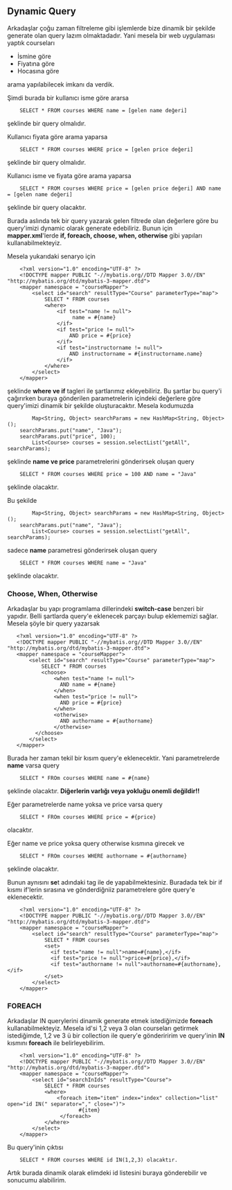 ## Dynamic Query
Arkadaşlar çoğu zaman filtreleme gibi işlemlerde bize dinamik bir şekilde generate olan query lazım olmaktadadır. Yani mesela bir web uygulaması yaptık courseları 
* İsmine göre
* Fiyatına göre
* Hocasına göre

arama yapılabilecek imkanı da verdik. 

Şimdi burada bir kullanıcı isme göre ararsa
```
    SELECT * FROM courses WHERE name = [gelen name değeri]
```    
şeklinde bir query olmalıdır. 

Kullanıcı fiyata göre arama yaparsa
```
    SELECT * FROM courses WHERE price = [gelen price değeri]
```    
şeklinde bir query olmalıdır. 

Kullanıcı isme ve fiyata göre arama yaparsa
```
    SELECT * FROM courses WHERE price = [gelen price değeri] AND name = [gelen name değeri]
```    
şeklinde bir query olacaktır.

Burada aslında tek bir query yazarak gelen filtrede olan değerlere göre bu query'imizi dynamic olarak generate edebiliriz. Bunun için **mapper.xml**'lerde
**if, foreach, choose, when, otherwise** gibi yapıları kullanabilmekteyiz.

Mesela yukarıdaki senaryo için

```
    <?xml version="1.0" encoding="UTF-8" ?>
    <!DOCTYPE mapper PUBLIC "-//mybatis.org//DTD Mapper 3.0//EN" "http://mybatis.org/dtd/mybatis-3-mapper.dtd">
    <mapper namespace = "courseMapper">
    	<select id="search" resultType="Course" parameterType="map">
    		SELECT * FROM courses
    		<where>
                <if test="name != null">
                     name = #{name}
                </if>
                <if test="price != null">
                    AND price = #{price}
                </if>
                <if test="instructorname != null">
                    AND instructorname = #{instructorname.name}
                </if>
            </where>
    	</select>
    </mapper>
```

şeklinde **where ve if** tagleri ile şartlarımız ekleyebiliriz. Bu şartlar bu query'i çağırırken buraya gönderilen parametrelerin içindeki değerlere göre query'imizi dinamik bir şekilde oluşturacaktır. Mesela kodumuzda

```
        Map<String, Object> searchParams = new HashMap<String, Object>();
	searchParams.put("name", "Java");
	searchParams.put("price", 100);
        List<Course> courses = session.selectList("getAll", searchParams);
```

şeklinde **name ve price** parametrelerini gönderirsek oluşan query
```
    SELECT * FROM courses WHERE price = 100 AND name = "Java"
```    
şeklinde olacaktır.

Bu şekilde 

```
        Map<String, Object> searchParams = new HashMap<String, Object>();
	searchParams.put("name", "Java");
        List<Course> courses = session.selectList("getAll", searchParams);
```

sadece **name** parametresi gönderirsek oluşan query
```
    SELECT * FROM courses WHERE name = "Java"
``` 
 şeklinde olacaktır.
 
 ### Choose, When, Otherwise
 
Arkadaşlar bu yapı programlama dillerindeki **switch-case** benzeri bir yapıdır. Belli şartlarda query'e eklenecek parçayı bulup eklememizi sağlar. Mesela şöyle bir query yazarsak
 
 ```
    <?xml version="1.0" encoding="UTF-8" ?>
    <!DOCTYPE mapper PUBLIC "-//mybatis.org//DTD Mapper 3.0//EN" "http://mybatis.org/dtd/mybatis-3-mapper.dtd">
    <mapper namespace = "courseMapper">
    	<select id="search" resultType="Course" parameterType="map">
    		SELECT * FROM courses
    		<choose>
                <when test="name != null">
                  AND name = #{name}
                </when>
                <when test="price != null">
                  AND price = #{price}
                </when>
                <otherwise>
                  AND authorname = #{authorname}
                </otherwise>
          </choose>
    	</select>
    </mapper>
```
Burada her zaman tekil bir kısım query'e eklenecektir. Yani parametrelerde **name** varsa query
```
    SELECT * FROm courses WHERE name = #{name}
```
şeklinde olacaktır. **Diğerlerin varlığı veya yokluğu onemli değildir!!**

Eğer parametrelerde name yoksa ve price varsa query
```
    SELECT * FROm courses WHERE price = #{price}
```
olacaktır.

Eğer name ve price yoksa query otherwise kısmına girecek ve
```
    SELECT * FROm courses WHERE authorname = #{authorname}
```
şeklinde olacaktır.

Bunun aynısını **se**t adındaki tag ile de yapabilmektesiniz. Buradada tek bir if kısmı if'lerin sırasına ve gönderdiğniiz parametrelere göre query'e eklenecektir.

```
    <?xml version="1.0" encoding="UTF-8" ?>
    <!DOCTYPE mapper PUBLIC "-//mybatis.org//DTD Mapper 3.0//EN" "http://mybatis.org/dtd/mybatis-3-mapper.dtd">
    <mapper namespace = "courseMapper">
    	<select id="search" resultType="Course" parameterType="map">
    		SELECT * FROM courses
    		<set>
              <if test="name != null">name=#{name},</if>
              <if test="price != null">price=#{price},</if>
              <if test="authorname != null">authorname=#{authorname},</if>
            </set>
    	</select>
    </mapper>
```

### FOREACH

Arkadaşlar IN querylerini dinamik generate etmek istediğimizde **foreach** kullanabilmekteyiz. Mesela id'si 1,2 veya 3 olan courseları getirmek istediğimde, 1,2 ve 3 ü bir collection ile query'e gönderiririm ve query'inin **IN** kısmını **foreach** ile belirleyebilirim.

```
    <?xml version="1.0" encoding="UTF-8" ?>
    <!DOCTYPE mapper PUBLIC "-//mybatis.org//DTD Mapper 3.0//EN" "http://mybatis.org/dtd/mybatis-3-mapper.dtd">
    <mapper namespace = "courseMapper">
    	<select id="searchInIds" resultType="Course">
    		SELECT * FROM courses
    		<where>
    	   		<foreach item="item" index="index" collection="list" open="id IN(" separator="," close=")">
    	               #{item}
    	         </foreach>
            </where>
    	</select>
    </mapper>
```

Bu query'inin çıktısı
```
    SELECT * FROM courses WHERE id IN(1,2,3) olacaktır.
```

Artık burada dinamik olarak elimdeki id listesini buraya gönderebilir ve sonucumu alabilirim.

 
 








